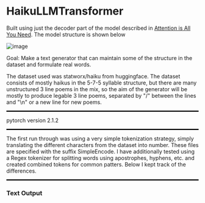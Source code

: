 # HaikuLLMTransformer

Built using just the decoder part of the model described in <a href="https://arxiv.org/abs/1706.03762">Attention is All You Need</a>. The model structure is shown below

![image](https://github.com/user-attachments/assets/24e63a8f-966e-40fe-b6ed-fd8bdfc4dbae)

Goal: Make a text generator that can maintain some of the structure in the dataset and formulate real words.

The dataset used was statworx/haiku from huggingface. The dataset consists of mostly haikus in the 5-7-5 syllable structure, but there are many unstructured 3 line poems in the mix, so the aim of the generator will be mostly to produce legable 3 line poems, separated by "/" between the lines and "\n" or a new line for new poems.

<hr style="border: none; border-top: 2px solid black; width: 100%;">

pytorch version 2.1.2

<hr style="border: none; border-top: 2px solid black; width: 100%;">

The first run through was using a very simple tokenization strategy, simply translating the different characters from the dataset into number. These files are specified with the suffix SimpleEncode. I have additionally tested using a Regex tokenizer for splitting words using apostrophes, hyphens, etc. and created combined tokens for common patters. Below I kept track of the differences.

<hr style="border: none; border-top: 2px solid black; width: 100%;">


### Text Output
<head>
    <meta charset="UTF-8">
    <meta name="viewport" content="width=device-width, initial-scale=1.0">
    <title>Three Boxes Next to Each Other</title>
    <style>
        /* Styling the container to display boxes side by side */
        .container {
            display: flex;
            justify-content: space-around; /* Spacing between boxes */
            padding: 20px;
        }

        /* Styling for each box */
        .box {
            background-color: #f0f0f0;
            padding: 20px;
            width: 30%;
            text-align: center;
            border: 1px solid #ccc;
            border-radius: 10px;
        }

        /* Styling for each title */
        .box h3 {
            margin-bottom: 10px;
        }
    </style>
</head>
<body>

    <div class="container">
        <div class="box">
            <h3>Simple Encoding for Tokenizer</h3>
            <p>Is so setting faith? / U'll always happy I'll pron. / You and eat on daw.
'\nWill surprised?\nSnowfall. / The sclimber of wine. / Only spectaculates.\nBlinding. / The dunes sheds. / Calhed roses.\nOne last gum. / The begin speaks. / Darkness.\nA long on threads. / One book only mango. / The dog.\nHalf pilleting. / Of thoughts leave. / Sinsing the quilt.\n[Eliter] / Feeling my elophone home. / Wilding persons.\nPale thunder. / The pie. / Of wet patching.\nSoft chargazes. / The twilight catch comes kiss. / Half, the sunfire shine.\nOutdoor real. / Understanding. / The Ass pints of.\nWaiting forgettrail. / I rar into their scent. / A retiremember.\nRemember Sharp notes. / Returned the ocean. / A rising down.\nJust be overcast. / Another glare separated. / Guard\'s shadow.\nAt the tea. / Of the ragged hospital day. / Open at the back off.\nHeadstove. / The flame of my trip. / Opens in the echos.\nMoon shadow. / The swishing pens. / Of all space.\nEvening day. / A bottle dreaming on. / Won\'t letter down?\nWhiteTre. / Swrinking tide. / In the sunset.\nCrowd war dish. / On a snaple prayer. / Twisters.\nCoffee mantisming shop. / The way goodwill roundness. / I didn\'t look.\nFirst day. / The softed blowing trouble. / The river heads.\nThe meterafish. / In the passage. / Two thick reminder.\nDeep in the hunt. / The ech other granted town. / Of word.\nEmotion Tree. / I don\'t kis. / Who wores it peppers.
</p>
        </div>
        <div class="box">
            <h3>Regex Tokenizer with 1000 character</h3>
            <p>The world is unright. / Haiku therapy. / Taste of anama.
Mirror, envy dewgs. / Where ait spells lied?
My dog kayoffs to. / Those who am I still alive. / An accidental legs.
Near of refuseddit. / The water dust. / The lingering sun.
Rivering heat. / My air turns clapped. / On the cashiernewbe.
A dark chains collect. / On Christmas standard. / Hurry.
Bult of Aard. / Drimy hand on my face.
Sweet wintery. / Evide. / My heart boxes, catches a mxsport.
Another stood. / In Towiti if noticer. / Looks wrapped at work.
The words are shower. / Early flated the sky. / All that will lack of life.</p>
        </div>
        <div class="box">
            <h3>Regex Tokenizer with 5000 character</h3>
            <p>This is the content of the third box. You can add more text here.</p>
        </div>
    </div>

</body>







Is so setting faith? / U'll always happy I'll pron. / You and eat on daw.
Getting the one, Yuk. / Everything I'm short is. / Everything good to.
No wig awful, R. / So much I remember. / If you pout to ship.
Memes about my heart. / Bad is even no gas? / Do nothing somebody.
Sunday shiny drop. / Parting hards of the wisel? / Even the boys like.
Shit was the pierced. / Off, Luck ugly, I remind. / It is enjoy your door.
Beautiful rearing. / Stop never ending running. / Blockstors, from itself.
A child's time hours. / The snowfall ripping heavy up. / And fillend messions.
Oh, babe, I'm home. / Here foreading why you're Not? / The folded, let's busy.
Then I wope I looking. / Today and got to win this. / Til I'll really wish.
When Wentten Tausts? / Violens when I just remember. / And selent girls out.
Even wow long you. / Has a handweore climi, right? / Through, eat employes.
Forhing him fup when. / You it in pints mround on. / Your friends are just down.
I dunno thank you. / Life or world, drive me, I'm t. / Get surprised and spei.
Just love my haircut. / Comes up by my death nine's a. / Friend jeans appears shore.
The shit stabbles short. / Wildrupts the come to hideague. / As caught, purpose.
Thus to postpain up. / Half by h mid motel right. / I was finally.
From til town, record. / The reacher a dollrine hawk. / The Liflip of rain.

